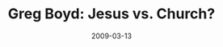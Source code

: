 ---
layout: media
category: media
title: "Greg Boyd: Jesus vs. Church?"
date: 2009-03-13
description: "Greg Boyd discusses one of the things that can stand in the way of following Jesus."
video: "http://s3.amazonaws.com/crossroads-media/other-media/video/greg-w4.mp4"
video-poster: "http://s3.amazonaws.com/crossroads-media/images/greg-w4-still.jpg"
---